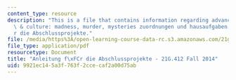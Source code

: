 ```yaml
---
content_type: resource
description: "This is a file that contains information regarding advanced german literature\
  \ & culture: madness, murder, mysteries zuordnungen und hausaufgaben anleitung f\xFC\
  r die Abschlussprojekte."
file: /media/https%3A/open-learning-course-data-rc.s3.amazonaws.com/21g-412-advanced-german-literature-culture-madness-murder-mysteries-fall-2014/9921ec145a3f763f2ccecaf2a00d75ab_MIT21G_412F14_Abschlusprojekt.pdf
file_type: application/pdf
resourcetype: Document
title: "Anleitung f\xFCr die Abschlussprojekte - 21G.412 Fall 2014"
uid: 9921ec14-5a3f-763f-2cce-caf2a00d75ab
---
```

